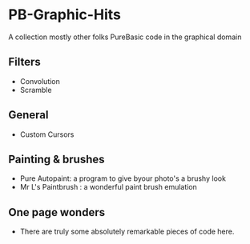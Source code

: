 # PB-Graphic-Hits
A collection mostly other folks PureBasic code in the graphical domain 

## Filters
- Convolution
- Scramble

## General
- Custom Cursors


## Painting & brushes
- Pure Autopaint: a program to give byour photo's a brushy look
- Mr L's Paintbrush : a wonderful paint brush emulation
## One page wonders
- There are truly some absolutely remarkable pieces of code here.
